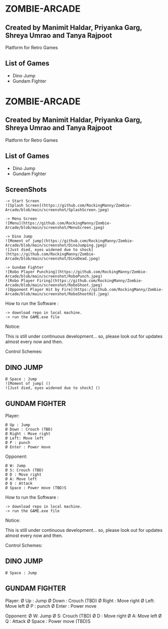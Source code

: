 # ZOMBIE-ARCADE
## Created by Manimit Haldar, Priyanka Garg, Shreya Umrao and Tanya Rajpoot
Platform for Retro Games

## List of Games
- Dino Jump
- Gundam Fighter
# ZOMBIE-ARCADE
## Created by Manimit Haldar, Priyanka Garg, Shreya Umrao and Tanya Rajpoot
Platform for Retro Games

## List of Games
- Dino Jump
- Gundam Fighter

## ScreenShots
    -> Start Screen
    ![Splash Screen](https://github.com/RockingManny/Zombie-Arcade/blob/main/screenshot/SplashScreen.jpeg)

    -> Menu Screen
    ![Menu](https://github.com/RockingManny/Zombie-Arcade/blob/main/screenshot/MenuScreen.jpeg)

    -> Dino Jump
    ![Moment of jump](https://github.com/RockingManny/Zombie-Arcade/blob/main/screenshot/DinoJumping.jpeg)
    ![Just died, eyes widened due to shock](https://github.com/RockingManny/Zombie-Arcade/blob/main/screenshot/DinoDead.jpeg)

    -> Gundam Fighter
    ![Robo Player Punching](https://github.com/RockingManny/Zombie-Arcade/blob/main/screenshot/RoboPunch.jpeg)
    ![Robo Player Firing](https://github.com/RockingManny/Zombie-Arcade/blob/main/screenshot/RoboShoot.jpeg)
    ![Opponent Player Hit by Fire](https://github.com/RockingManny/Zombie-Arcade/blob/main/screenshot/RoboShootHit.jpeg)

How to run the Software :

    -> download repo in local machine.
    -> run the GAME.exe file

Notice:

This is still under continuous development... so, please look out for updates almost every now and then.

Control Schemes:

## DINO JUMP
    Ø Space : Jump
    ![Moment of jump] ()
    ![Just died, eyes widened due to shock] ()

## GUNDAM FIGHTER 
Player:
     
    Ø Up : Jump
    Ø Down : Crouch (TBD)
    Ø Right : Move right
    Ø Left: Move left
    Ø P : punch
    Ø Enter : Power move

Opponent:

    Ø W: Jump
    Ø S: Crouch (TBD)
    Ø D : Move right
    Ø A: Move left
    Ø Q : Attack
    Ø Space : Power move (TBD)S

How to run the Software :

    -> download repo in local machine.
    -> run the GAME.exe file

Notice:

This is still under continuous development... so, please look out for updates almost every now and then.

Control Schemes:

## DINO JUMP
    Ø Space : Jump

## GUNDAM FIGHTER 
Player:
    Ø Up : Jump
    Ø Down : Crouch (TBD)
    Ø Right : Move right
    Ø Left: Move left
    Ø P : punch
    Ø Enter : Power move

Opponent:
    Ø W: Jump
    Ø S: Crouch (TBD)
    Ø D : Move right
    Ø A: Move left
    Ø Q : Attack
    Ø Space : Power move (TBD)S
